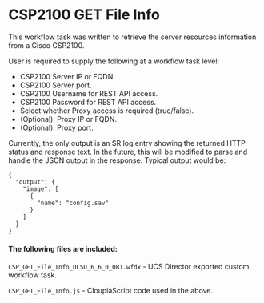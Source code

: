 # CSP2100 GET File Info

This workflow task was written to retrieve the server resources information from a Cisco CSP2100.

User is required to supply the following at a workflow task level:

* CSP2100 Server IP or FQDN.
* CSP2100 Server port.
* CSP2100 Username for REST API access.
* CSP2100 Password for REST API access.
* Select whether Proxy access is required (true/false).
* (Optional): Proxy IP or FQDN.
* (Optional): Proxy port.

Currently, the only output is an SR log entry showing the returned HTTP status and response text. In the future, this will be modified to parse and handle the JSON output in the response. Typical output would be:

```
{
  "output": {
    "image": [
      {
        "name": "config.sav"
      }
    ]
  }
}
```

#### The following files are included:

```CSP_GET_File_Info_UCSD_6_6_0_0B1.wfdx``` - UCS Director exported custom workflow task.

```CSP_GET_File_Info.js``` - CloupiaScript code used in the above.
